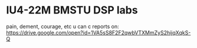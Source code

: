 # IU4-22M BMSTU DSP labs
pain, dement, courage, etc
u can c reports on:
https://drive.google.com/open?id=1VA5sS8F2F2qwbVTXMmZyS2hijqXqkS-Q
